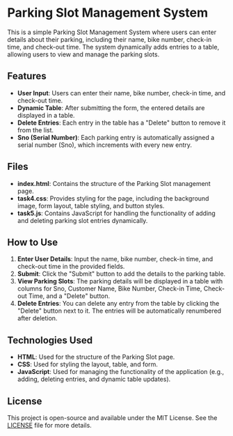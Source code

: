 # Parking Slot Management System

This is a simple Parking Slot Management System where users can enter details about their parking, including their name, bike number, check-in time, and check-out time. The system dynamically adds entries to a table, allowing users to view and manage the parking slots.

## Features

- **User Input**: Users can enter their name, bike number, check-in time, and check-out time.
- **Dynamic Table**: After submitting the form, the entered details are displayed in a table.
- **Delete Entries**: Each entry in the table has a "Delete" button to remove it from the list.
- **Sno (Serial Number)**: Each parking entry is automatically assigned a serial number (Sno), which increments with every new entry.

## Files

- **index.html**: Contains the structure of the Parking Slot management page.
- **task4.css**: Provides styling for the page, including the background image, form layout, table styling, and button styles.
- **task5.js**: Contains JavaScript for handling the functionality of adding and deleting parking slot entries dynamically.

## How to Use

1. **Enter User Details**: Input the name, bike number, check-in time, and check-out time in the provided fields.
2. **Submit**: Click the "Submit" button to add the details to the parking table.
3. **View Parking Slots**: The parking details will be displayed in a table with columns for Sno, Customer Name, Bike Number, Check-in Time, Check-out Time, and a "Delete" button.
4. **Delete Entries**: You can delete any entry from the table by clicking the "Delete" button next to it. The entries will be automatically renumbered after deletion.

## Technologies Used

- **HTML**: Used for the structure of the Parking Slot page.
- **CSS**: Used for styling the layout, table, and form.
- **JavaScript**: Used for managing the functionality of the application (e.g., adding, deleting entries, and dynamic table updates).

## License

This project is open-source and available under the MIT License. See the [LICENSE](LICENSE) file for more details.
